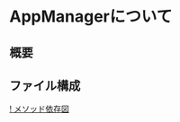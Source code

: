 # AppManagerについて

## 概要


## ファイル構成

[! メソッド依存図](https://github.com/ishizawa2468/AppManagerForStreamlit/blob/main/docs/method_dependency.svg)

